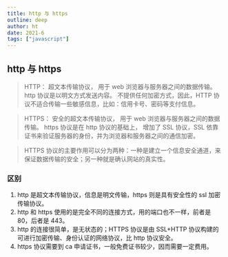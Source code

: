 ```yaml
---
title: http 与 https
outline: deep
author: ht
date: 2021-6
tags: ["javascript"]
---
```


## http 与 https

> HTTP： 超文本传输协议， 用于 web 浏览器与服务器之间的数据传输。 http 协议是以明文方式发送内容。 不提供任何加密方式，因此，HTTP 协议不适合传输一些敏感信息，比如：信用卡号、密码等支付信息。

> HTTPS： 安全的超文本传输协议， 用于 web 浏览器与服务器之间的数据传输。 https 协议是在 http 协议的基础上， 增加了 SSL 协议，SSL 依靠证书来验证服务器的身份，并为浏览器和服务器之间的通信加密。

> HTTPS 协议的主要作用可以分为两种：一种是建立一个信息安全通道，来保证数据传输的安全；另一种就是确认网站的真实性。

### 区别

1. http 是超文本传输协议，信息是明文传输，https 则是具有安全性的 ssl 加密传输协议。
2. http 和 https 使用的是完全不同的连接方式，用的端口也不一样，前者是 80，后者是 443。
3. http 的连接很简单，是无状态的；HTTPS 协议是由 SSL+HTTP 协议构建的可进行加密传输、身份认证的网络协议，比 http 协议安全。
4. https 协议需要到 ca 申请证书，一般免费证书较少，因而需要一定费用。
